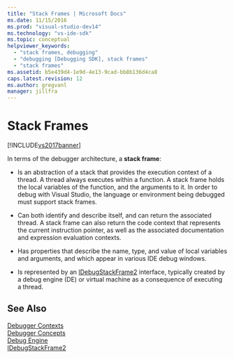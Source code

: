 ```yaml
---
title: "Stack Frames | Microsoft Docs"
ms.date: 11/15/2016
ms.prod: "visual-studio-dev14"
ms.technology: "vs-ide-sdk"
ms.topic: conceptual
helpviewer_keywords: 
  - "stack frames, debugging"
  - "debugging [Debugging SDK], stack frames"
  - "stack frames"
ms.assetid: b5e439d4-1e9d-4e13-9cad-bb8b136d4ca8
caps.latest.revision: 12
ms.author: gregvanl
manager: jillfra
---
```

# Stack Frames
[!INCLUDE[vs2017banner](../../includes/vs2017banner.md)]

In terms of the debugger architecture, a **stack frame**:  
  
- Is an abstraction of a stack that provides the execution context of a thread. A thread always executes within a function. A stack frame holds the local variables of the function, and the arguments to it. In order to debug with Visual Studio, the language or environment being debugged must support stack frames.  
  
- Can both identify and describe itself, and can return the associated thread. A stack frame can also return the code context that represents the current instruction pointer, as well as the associated documentation and expression evaluation contexts.  
  
- Has properties that describe the name, type, and value of local variables and arguments, and which appear in various IDE debug windows.  
  
- Is represented by an [IDebugStackFrame2](../../extensibility/debugger/reference/idebugstackframe2.md) interface, typically created by a debug engine (DE) or virtual machine as a consequence of executing a thread.  
  
## See Also  
 [Debugger Contexts](../../extensibility/debugger/debugger-contexts.md)   
 [Debugger Concepts](../../extensibility/debugger/debugger-concepts.md)   
 [Debug Engine](../../extensibility/debugger/debug-engine.md)   
 [IDebugStackFrame2](../../extensibility/debugger/reference/idebugstackframe2.md)
